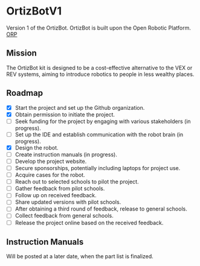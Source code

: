 # OrtizBotV1

Version 1 of the OrtizBot. OrtizBot is built upon the Open Robotic Platform. [ORP](https://openroboticplatform.com/)

## Mission

The OrtizBot kit is designed to be a cost-effective alternative to the VEX or REV systems, aiming to introduce robotics to people in less wealthy places.

## Roadmap

- [x] Start the project and set up the Github organization.
- [x] Obtain permission to initiate the project.
- [ ] Seek funding for the project by engaging with various stakeholders (in progress).
- [ ] Set up the IDE and establish communication with the robot brain (in progress).
- [X] Design the robot.
- [ ] Create instruction manuals (in progress).
- [ ] Develop the project website.
- [ ] Secure sponsorships, potentially including laptops for project use.
- [ ] Acquire cases for the robot.
- [ ] Reach out to selected schools to pilot the project.
- [ ] Gather feedback from pilot schools.
- [ ] Follow up on received feedback.
- [ ] Share updated versions with pilot schools.
- [ ] After obtaining a third round of feedback, release to general schools.
- [ ] Collect feedback from general schools.
- [ ] Release the project online based on the received feedback.

## Instruction Manuals 
Will be posted at a later date, when the part list is finalized.
